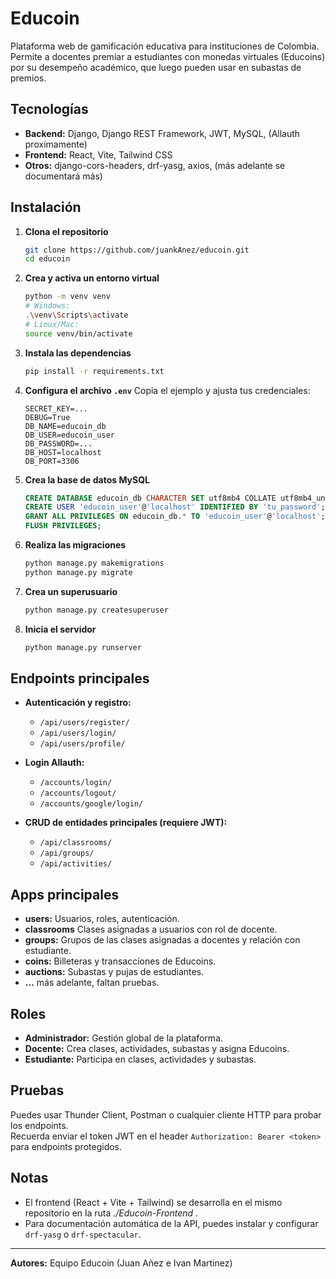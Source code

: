 # Educoin

Plataforma web de gamificación educativa para instituciones de Colombia.  
Permite a docentes premiar a estudiantes con monedas virtuales (Educoins) por su desempeño académico, que luego pueden usar en subastas de premios.

## Tecnologías

- **Backend:** Django, Django REST Framework, JWT, MySQL, (Allauth proximamente)
- **Frontend:** React, Vite, Tailwind CSS
- **Otros:** django-cors-headers, drf-yasg, axios, (más adelante se documentará más)

## Instalación

1. **Clona el repositorio**
   ```bash
   git clone https://github.com/juankAnez/educoin.git
   cd educoin
   ```

2. **Crea y activa un entorno virtual**
   ```bash
   python -m venv venv
   # Windows:
   .\venv\Scripts\activate
   # Linux/Mac:
   source venv/bin/activate
   ```

3. **Instala las dependencias**
   ```bash
   pip install -r requirements.txt
   ```

4. **Configura el archivo `.env`**
   Copia el ejemplo y ajusta tus credenciales:
   ```
   SECRET_KEY=...
   DEBUG=True
   DB_NAME=educoin_db
   DB_USER=educoin_user
   DB_PASSWORD=...
   DB_HOST=localhost
   DB_PORT=3306
   ```

5. **Crea la base de datos MySQL**
   ```sql
   CREATE DATABASE educoin_db CHARACTER SET utf8mb4 COLLATE utf8mb4_unicode_ci;
   CREATE USER 'educoin_user'@'localhost' IDENTIFIED BY 'tu_password';
   GRANT ALL PRIVILEGES ON educoin_db.* TO 'educoin_user'@'localhost';
   FLUSH PRIVILEGES;
   ```

6. **Realiza las migraciones**
   ```bash
   python manage.py makemigrations
   python manage.py migrate
   ```

7. **Crea un superusuario**
   ```bash
   python manage.py createsuperuser
   ```

8. **Inicia el servidor**
   ```bash
   python manage.py runserver
   ```

## Endpoints principales

- **Autenticación y registro:**  
  - `/api/users/register/`  
  - `/api/users/login/`  
  - `/api/users/profile/`

- **Login Allauth:**
  - `/accounts/login/`
  - `/accounts/logout/`
  - `/accounts/google/login/`

- **CRUD de entidades principales (requiere JWT):**
  - `/api/classrooms/`
  - `/api/groups/`
  - `/api/activities/`

## Apps principales

- **users:** Usuarios, roles, autenticación.
- **classrooms** Clases asignadas a usuarios con rol de docente.
- **groups:** Grupos de las clases asignadas a docentes y relación con estudiante.
- **coins:** Billeteras y transacciones de Educoins.
- **auctions:** Subastas y pujas de estudiantes.
- **...** más adelante, faltan pruebas.

## Roles

- **Administrador:** Gestión global de la plataforma.
- **Docente:** Crea clases, actividades, subastas y asigna Educoins.
- **Estudiante:** Participa en clases, actividades y subastas.

## Pruebas

Puedes usar Thunder Client, Postman o cualquier cliente HTTP para probar los endpoints.  
Recuerda enviar el token JWT en el header `Authorization: Bearer <token>` para endpoints protegidos.

## Notas

- El frontend (React + Vite + Tailwind) se desarrolla en el mismo repositorio en la ruta *./Educoin-Frontend* .
- Para documentación automática de la API, puedes instalar y configurar `drf-yasg` o `drf-spectacular`.

---

**Autores:** Equipo Educoin (Juan Añez e Ivan Martinez)
